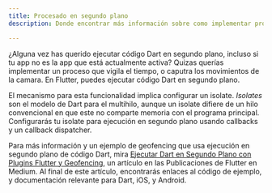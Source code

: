 ```yaml
---
title: Procesado en segundo plano
description: Donde encontrar más información sobre como implementar procesos en segundo plano en Flutter.

---
```


¿Alguna vez has querido ejecutar código Dart en segundo plano, incluso si tu app no es 
la app que está actualmente activa? Quizas querías implementar un
proceso que vigila el tiempo, o caputra los movimientos de la camara.
En Flutter, puedes ejecutar código Dart en segundo plano.

El mecanismo para esta funcionalidad implica configurar un isolate. _Isolates_
son el modelo de Dart para el multihilo, aunque un isolate difiere 
de un hilo convencional en que este no comparte memoria con el programa principal.
Configurarás tu isolate para ejecución en segundo plano usando callbacks y un 
callback dispatcher.

Para más información y un ejemplo de geofencing que usa ejecución en segundo plano 
de código Dart, mira [Ejecutar Dart en Segundo Plano con
Plugins Flutter y
Geofencing]({site.flutter-medium}}/executing-dart-in-the-background-with-flutter-plugins-and-geofencing-2b3e40a1a124),
un artículo en las Publicaciones de Flutter en Medium. Al final de este artículo,
encontrarás enlaces al código de ejemplo, y documentación relevante para Dart, 
iOS, y Android.


